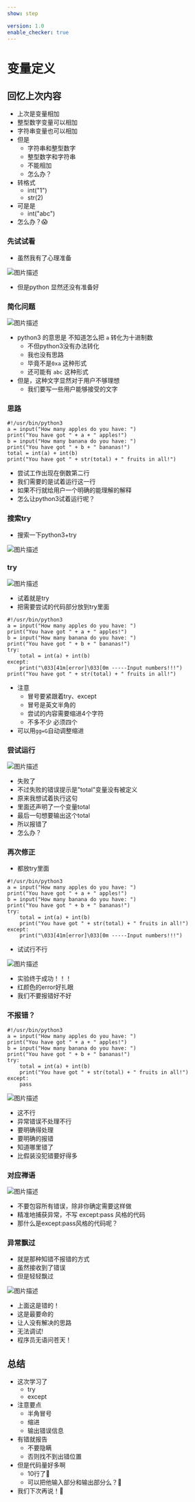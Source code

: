 ```yaml
---
show: step

version: 1.0
enable_checker: true
---
```


# 变量定义

## 回忆上次内容

- 上次是变量相加
- 整型数字变量可以相加
- 字符串变量也可以相加
- 但是
	- 字符串和整型数字
	- 整型数字和字符串
	- 不能相加
	- 怎么办？
- 转格式
	- int("1")
	- str(2)
- 可是是
	- int("abc")
-  怎么办？😱



### 先试试看

- 虽然我有了心理准备

![图片描述](https://doc.shiyanlou.com/courses/uid1190679-20210815-1629030142480)

- 但是python 显然还没有准备好

### 简化问题

![图片描述](https://doc.shiyanlou.com/courses/uid1190679-20210815-1629030007773)

- python3 的意思是 不知道怎么把 `a` 转化为十进制数
	- 不但python3没有办法转化
	- 我也没有思路
	- 毕竟不是`0xa` 这种形式
	- 还可能有 `abc` 这种形式
- 但是，这种文字显然对于用户不够理想
	- 我们要写一些用户能够接受的文字

### 思路

```
#!/usr/bin/python3
a = input("How many apples do you have: ")
print("You have got " + a + " apples!")
b = input("How many banana do you have: ")
print("You have got " + b + " bananas!")
total = int(a) + int(b)
print("You have got " + str(total) + " fruits in all!")
```

- 尝试工作出现在倒数第二行
- 我们需要的是试着运行这一行
- 如果不行就给用户一个明确的能理解的解释
- 怎么让python3试着运行呢？

### 搜索try

- 搜索一下python3+try

![图片描述](https://doc.shiyanlou.com/courses/uid1190679-20210815-1629030647815)


### try

![图片描述](https://doc.shiyanlou.com/courses/uid1190679-20210815-1629030666789)

- 试着就是try
- 把需要尝试的代码部分放到try里面

```
#!/usr/bin/python3
a = input("How many apples do you have: ")
print("You have got " + a + " apples!")
b = input("How many banana do you have: ")
print("You have got " + b + " bananas!")
try:
    total = int(a) + int(b)
except:
    print("\033[41m[error]\033[0m -----Input numbers!!!")
print("You have got " + str(total) + " fruits in all!")
```

- 注意
	- 冒号要紧跟着try、except
	- 冒号是英文半角的
	- 尝试的内容需要缩进4个字符
	- 不多不少 必须四个
- 可以用`gg=G`自动调整缩进

### 尝试运行

![图片描述](https://doc.shiyanlou.com/courses/uid1190679-20210815-1629031287390)

- 失败了
- 不过失败的错误提示是"total"变量没有被定义
- 原来我想试着执行这句
- 里面还声明了一个变量total
- 最后一句想要输出这个total
- 所以报错了
- 怎么办？

### 再次修正

- 都放try里面

```
#!/usr/bin/python3
a = input("How many apples do you have: ")
print("You have got " + a + " apples!")
b = input("How many banana do you have: ")
print("You have got " + b + " bananas!")
try:
    total = int(a) + int(b)
	print("You have got " + str(total) + " fruits in all!")
except:
    print("\033[41m[error]\033[0m -----Input numbers!!!")
```

- 试试行不行

![图片描述](https://doc.shiyanlou.com/courses/uid1190679-20210815-1629031545104)

- 实验终于成功！！！
- 红颜色的error好扎眼
- 我们不要报错好不好

### 不报错？

```
#!/usr/bin/python3
a = input("How many apples do you have: ")
print("You have got " + a + " apples!")
b = input("How many banana do you have: ")
print("You have got " + b + " bananas!")
try:
    total = int(a) + int(b)
	print("You have got " + str(total) + " fruits in all!")
except:
    pass
```

![图片描述](https://doc.shiyanlou.com/courses/uid1190679-20210815-1629031935304)

- 这不行
- 异常错误不处理不行
- 要明确得处理
- 要明确的报错
- 知道哪里错了
- 比假装没犯错要好得多


### 对应禅语

![图片描述](https://doc.shiyanlou.com/courses/uid1190679-20210815-1629031616478)

- 不要包容所有错误，除非你确定需要这样做
- 精准地捕获异常，不写 except:pass 风格的代码
- 那什么是except:pass风格的代码呢？

### 异常飘过

- 就是那种知错不报错的方式
- 虽然接收到了错误
- 但是轻轻飘过

![图片描述](https://doc.shiyanlou.com/courses/uid1190679-20210815-1629032125394)

- 上面这是错的！
- 这是最要命的
- 让人没有解决的思路
- 无法调试!
- 程序员无语问苍天！

## 总结
- 这次学习了
	- try 
	- except
- 注意要点
	- 半角冒号
	- 缩进
	- 输出错误信息
- 有错就报告
	- 不要隐瞒
	- 否则找不到出错位置
- 但是代码量好多啊
	- 10行了🤯
	- 可以把他输入部分和输出部分么？🤔
- 我们下次再说！👋